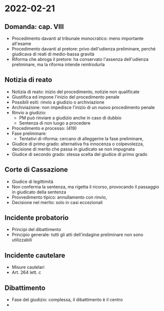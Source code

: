 # 2022-02-21

<!-- vim:set spelllang=it: -->

## Domanda: cap. VIII

- Procedimento davanti al tribunale monocratico: meno importante all'esame
- Procedimento davanti al pretore: privo dell'udienza preliminare, perché giudicava di reati di medio-bassa gravità
- Riforma che abroga il pretore: ha conservato l'assenza dell'udienza preliminare, ma la riforma intende reintrodurla

## Notizia di reato

- Notizia di reato: inizio del procedimento, notizie non qualificate
- Giustifica ed impone l'inizio del procedimento penale
- Possibili esiti: rinvio a giudizio o archiviazione
- Archiviazione: non impedisce l'inizio di un nuovo procedimento penale
- Rinvio a giudizio:
  - PM può rinviare a giudizio anche in caso di dubbio
  - Sentenza di non luogo a procedere
- Procedimento e processo: (419)
- Fase preliminare:
  - Tentativi di riforma: cercano di alleggerire la fase preliminare, 
- Giudice di primo grado: alternativa fra innocenza o colpevolezza, decisione di merito che passa in giudicato se non impugnata
- Giudice di secondo grado: stessa scelta del giudice di primo grado

## Corte di Cassazione

- Giudice di legittimità
- Non conferma la sentenza, ma rigetta il ricorso, provocando il passaggio in giudicato della sentenza
- Provvedimento tipico: annullamento con rinvio, 
- Decisione nel merito: solo in casi eccezionali

## Incidente probatorio

- Principi del dibattimento
- Principio generale: tutti gli atti dell'indagine preliminare non sono utilizzabili

## Incidente cautelare

- Misure cautelari
- Art. 264 lett. c

## Dibattimento

- Fase del giudizio: complessa, il dibattimento è il centro
- 
